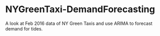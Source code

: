 # NYGreenTaxi-DemandForecasting
A look at Feb 2016 data of NY Green Taxis and use ARIMA to forecast demand for tides.
